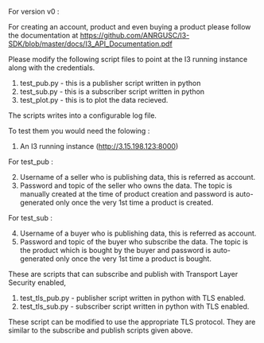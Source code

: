 For version v0 :

For creating an account, product and even buying a product please follow the documentation at https://github.com/ANRGUSC/I3-SDK/blob/master/docs/I3_API_Documentation.pdf

Please modify the following script files to point at the I3 running instance along with the credentials.

1. test_pub.py - this is a publisher script written in python
2. test_sub.py - this is a subscriber script written in python
3. test_plot.py - this is to plot the data recieved.

The scripts writes into a configurable log file.

To test them you would need the folowing :
1. An I3 running instance (http://3.15.198.123:8000)

For test_pub :

2. Username of a seller who is publishing data, this is referred as account.
3. Password and topic of the seller who owns the data. The topic is manually created at the time of product creation and password is auto-generated only once the very 1st time a product is created.

For test_sub :

4. Username of a buyer who is publishing data, this is referred as account.
5. Password and topic of the buyer who subscribe the data. The topic is the product which is bought by the buyer and password is auto-generated only once the very 1st time a product is bought.

These are scripts that can subscribe and publish with  Transport Layer Security enabled,

1. test_tls_pub.py - publisher script written in python with TLS enabled.
2. test_tls_sub.py - subscriber script written in python with TLS enabled.

These script can be modified to use the appropriate TLS protocol. They are similar to the subscribe and publish scripts given above. 
